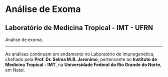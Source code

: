 # Análise de Exoma
## Laboratório de Medicina Tropical - IMT - UFRN

Análise de exoma.   

-------------------------------
As análises continuam em andamento no Laboratório de Imunogenética, chefiado pela **Prof. Dr. Selma M.B. Jeronimo**, pertencente ao **Instituto de Medicina Tropical - IMT**, na **Universidade Federal do Rio Grande do Norte**, em Natal.
